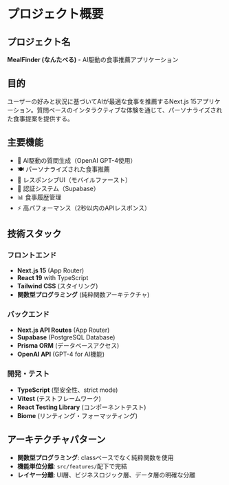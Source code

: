 # プロジェクト概要

## プロジェクト名
**MealFinder (なんたべる)** - AI駆動の食事推薦アプリケーション

## 目的
ユーザーの好みと状況に基づいてAIが最適な食事を推薦するNext.js 15アプリケーション。質問ベースのインタラクティブな体験を通じて、パーソナライズされた食事提案を提供する。

## 主要機能
- 🤖 AI駆動の質問生成（OpenAI GPT-4使用）
- 🍽️ パーソナライズされた食事推薦
- 📱 レスポンシブUI（モバイルファースト）
- 🔐 認証システム（Supabase）
- 📊 食事履歴管理
- ⚡ 高パフォーマンス（2秒以内のAPIレスポンス）

## 技術スタック

### フロントエンド
- **Next.js 15** (App Router)
- **React 19** with TypeScript
- **Tailwind CSS** (スタイリング)
- **関数型プログラミング** (純粋関数アーキテクチャ)

### バックエンド
- **Next.js API Routes** (App Router)
- **Supabase** (PostgreSQL Database)
- **Prisma ORM** (データベースアクセス)
- **OpenAI API** (GPT-4 for AI機能)

### 開発・テスト
- **TypeScript** (型安全性、strict mode)
- **Vitest** (テストフレームワーク)
- **React Testing Library** (コンポーネントテスト)
- **Biome** (リンティング・フォーマッティング)

## アーキテクチャパターン
- **関数型プログラミング**: classベースでなく純粋関数を使用
- **機能単位分離**: `src/features/`配下で完結
- **レイヤー分離**: UI層、ビジネスロジック層、データ層の明確な分離